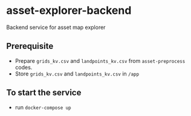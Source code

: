 # asset-explorer-backend
Backend service for asset map explorer

## Prerequisite
- Prepare `grids_kv.csv` and `landpoints_kv.csv` from `asset-preprocess` codes.
- Store `grids_kv.csv` and `landpoints_kv.csv` in `/app` 

## To start the service
- run `docker-compose up`
